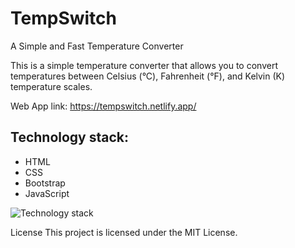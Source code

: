 # TempSwitch

A Simple and Fast Temperature Converter

This is a simple temperature converter that allows you to convert temperatures between Celsius (°C), Fahrenheit (°F), and Kelvin (K) temperature scales.

Web App link: https://tempswitch.netlify.app/ 

<h2>Technology stack:</h2>
<ul>
  <li>HTML</li>
  <li>CSS</li>
  <li>Bootstrap</li>
  <li>JavaScript</li>
</ul>

<img src="https://p92.com/binaries/content/gallery/p92website/technologies/htmlcssjs-details.png" alt="Technology stack"> 

License
This project is licensed under the MIT License.
